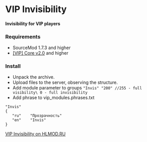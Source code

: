 # VIP Invisibility
#### Invisibility for VIP players

### Requirements
- SourceMod 1.7.3 and higher
- [[VIP] Core v2.0](https://github.com/R1KO/VIP-Core) and higher

### Install
- Unpack the archive.
- Upload files to the server, observing the structure.
- Add module parameter to groups
```"Invis" "200" //255 - full visibility\ 0 - full invisibility```
- Add phrase to vip_modules.phrases.txt
```
"Invis"
{
   "ru"    "Прозрачность"
   "en"    "Invis"
}
```

[VIP Invisibility on HLMOD.RU](https://hlmod.ru/resources/vip-invisibility.777/)
